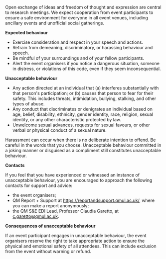 Open exchange of ideas and freedom of thought and expression are central to research meetings. We expect cooperation from event participants to ensure a safe environment for everyone in all event venues, including ancillary events and unofficial social gatherings.

**Expected behaviour**
* Exercise consideration and respect in your speech and actions.
* Refrain from demeaning, discriminatory, or harassing behaviour and speech.
* Be mindful of your surroundings and of your fellow participants.
* Alert the event organisers if you notice a dangerous situation, someone in distress, or violations of this code, even if they seem inconsequential.

**Unacceptable behaviour**
* Any action directed at an individual that (a) interferes substantially with that person's participation; or (b) causes that person to fear for their safety. This includes threats, intimidation, bullying, stalking, and other types of abuse.
* Any conduct that discriminates or denigrates an individual based on age, belief, disability, ethnicity, gender identity, race, religion, sexual identity, or any other characteristic protected by law.
* Unwelcome sexual advances, requests for sexual favours, or other verbal or physical conduct of a sexual nature.

Harassment can occur when there is no deliberate intention to offend. Be careful in the words that you choose. Unacceptable behaviour committed in a joking manner or disguised as a compliment still constitutes unacceptable behaviour.

**Contacts**

If you feel that you have experienced or witnessed an instance of unacceptable behaviour, you are encouraged to approach the following contacts for support and advice:
* the event organisers;
* QM Report + Support at https://reportandsupport.qmul.ac.uk/, where you can make a report anonymously;
* the QM S&E EDI Lead, Professor Claudia Garetto, at c.garetto@qmul.ac.uk.

**Consequences of unacceptable behaviour**

If an event participant engages in unacceptable behaviour, the event organisers reserve the right to take appropriate action to ensure the physical and emotional safety of all attendees. This can include exclusion from the event without warning or refund.
